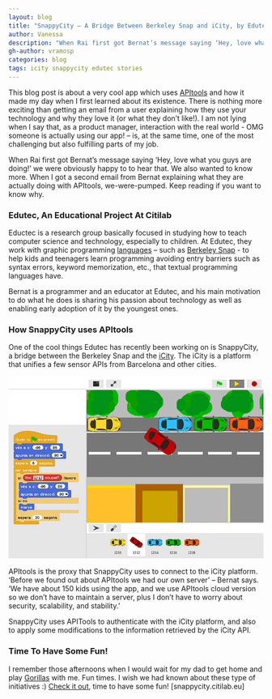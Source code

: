 ```yaml
---
layout: blog
title: "SnappyCity – A Bridge Between Berkeley Snap and iCity, by Edutec"
author: Vanessa
description: "When Rai first got Bernat’s message saying ‘Hey, love what you guys are doing!’ we were obviously happy to to hear that. We also wanted to know more. When I got a second email from Bernat explaining what they are actually doing with APItools, we-were-pumped. Keep reading if you want to know why."
gh-author: vramosp
categories: blog
tags: icity snappycity edutec stories
---
```


This blog post is about a very cool app which uses [APItools](https://www.apitools.com 'APItools') and how it made my day when I first learned about its existence. There is nothing more exciting than getting an email from a user explaining how they use your technology and why they love it (or what they don’t like!). I am not lying when I say that, as a product manager, interaction with the real world - OMG someone is actually using our app! – is, at the same time, one of the most challenging but also fulfilling parts of my job.

When Rai first got Bernat’s message saying ‘Hey, love what you guys are doing!’ we were obviously happy to to hear that. We also wanted to know more. When I got a second email from Bernat explaining what they are actually doing with APItools, we-were-pumped. Keep reading if you want to know why.

### Edutec, An Educational Project At Citilab
Eductec is a research group basically focused in studying how to teach computer science and technology, especially to children. At Edutec, they work with graphic programming [languages](http://edutec.citilab.eu/) – such as [Berkeley Snap](http://snap.berkeley.edu/ 'Berkeley Snap') -  to help kids and teenagers learn programming avoiding entry barriers such as syntax errors, keyword memorization, etc., that textual programming languages have.

Bernat is a programmer and an educator at Edutec, and his main motivation to do what he does is sharing his passion about technology as well as enabling early adoption of it by the youngest ones.

### How SnappyCity uses APItools
One of the cool things Edutec has recently been working on is SnappyCity, a bridge between the Berkeley Snap and the [iCity](http://www.icityproject.eu/ 'iCity'). The iCity is a platform that unifies a few sensor APIs from Barcelona and other cities.

![SnappyCity](/images/SnappyCity.png)

APItools is the proxy that SnappyCity uses to connect to the iCity platform. ‘Before we found out about APItools we had our own server’ – Bernat says. ‘We have about 150 kids using the app, and we use APItools cloud version so we don’t have to maintain a server, plus I don’t have to worry about security, scalability, and stability.’

SnappyCity uses APITools to authenticate with the iCity platform, and also to apply some modifications to the information retrieved by the iCity API.

### Time To Have Some Fun!
I remember those afternoons when I would wait for my dad to get home and play [Gorillas](http://en.wikipedia.org/wiki/Gorillas_(video_game) 'Gorillas') with me. Fun times. I wish we had known about these type of initiatives :) [Check it out](http://snappycity.citilab.eu 'SnappyCity'), time to have some fun! [snappycity.citilab.eu]



